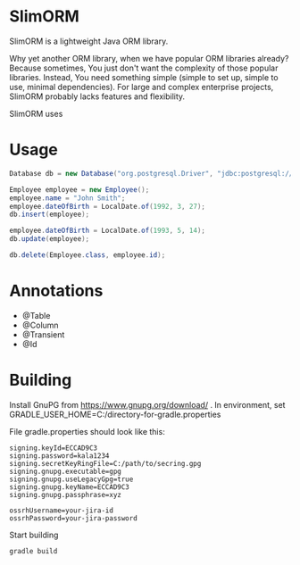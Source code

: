 # SlimORM
SlimORM is a lightweight Java ORM library.

Why yet another ORM library, when we have popular ORM libraries already?
Because sometimes, You just don't want the complexity of those popular libraries.
Instead, You need something simple (simple to set up, simple to use, minimal dependencies).
For large and complex enterprise projects, SlimORM probably lacks features and flexibility.

SlimORM uses  

# Usage

```java
Database db = new Database("org.postgresql.Driver", "jdbc:postgresql://localhost:5432/demoDB", "demouser", "password");

Employee employee = new Employee();
employee.name = "John Smith";
employee.dateOfBirth = LocalDate.of(1992, 3, 27);
db.insert(employee);

employee.dateOfBirth = LocalDate.of(1993, 5, 14);
db.update(employee);

db.delete(Employee.class, employee.id);
```

# Annotations

* @Table
* @Column
* @Transient
* @Id

# Building
Install GnuPG from https://www.gnupg.org/download/ .
In environment, set GRADLE_USER_HOME=C:/directory-for-gradle.properties

File gradle.properties should look like this:
```
signing.keyId=ECCAD9C3
signing.password=kala1234
signing.secretKeyRingFile=C:/path/to/secring.gpg
signing.gnupg.executable=gpg
signing.gnupg.useLegacyGpg=true
signing.gnupg.keyName=ECCAD9C3
signing.gnupg.passphrase=xyz

ossrhUsername=your-jira-id
ossrhPassword=your-jira-password
```

Start building
```
gradle build
```
